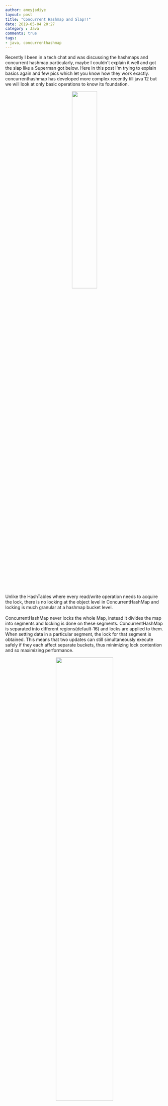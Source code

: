 ```yaml
---
author: ameyjadiye
layout: post
title: "Concurrent Hashmap and Slap!!"
date: 2019-05-04 20:27
category : Java
comments: true
tags:
- java, concurrenthashmap
---
```


Recently I been in a tech chat and was discussing the hashmaps and concurrent hashmap particularly, maybe I couldn't explain it well and got the slap like a Superman got below. Here in this post I'm trying to explain basics again and few pics which let you know how they work exactly. concurrenthashmap has developed more complex recently till java 12 but we will look at only basic operations to know its foundation.

<div style="text-align:center;">
<img align="center" src="{{ site.url }}/images/slap.jpg" style="height: 40%;width: 40%;" />
</div>
<br/>
<p>

Unlike the HashTables where every read/write operation needs to acquire the lock, there is no locking at the object level in ConcurrentHashMap and locking is much granular at a hashmap bucket level.<br /><br />
ConcurrentHashMap never locks the whole Map, instead it divides the map into segments and locking is done on these segments. ConcurrentHashMap is separated into different regions(default-16) and locks are applied to them. When setting data in a particular segment, the lock for that segment is obtained. This means that two updates can still simultaneously execute safely if they each affect separate buckets, thus minimizing lock contention and so maximizing performance.
</p>

<div style="text-align:center;">
<img align="center" src="{{ site.url }}/images/chm.png" style="height: 60%;width: 60%;" />
</div>


### Read, Write and Delete Operation in ConcurrentHashMap

1. If one observes the above diagram, It is clear that whether it is Insertion or Read operation, one has to first identify the index of the segment where Insert/Read operation suppose to happen.
2. Once that is identified then one has to identify the internal bucket/array of the hashmap to find the exact position for insertion/read.
3. After identifying the bucket, iterate over the linked-list to check the key value pair.
* In case of insertion if key matches replace the value with the new one otherwise insert the key with value at the end of the linked-list.
* In case of read wherever key matches retrieve the value and return that value. if no match then return null.
* In case of delete if the key matches delete the link corresponding to that key.
<br/><br/>

### Simultaneous Read and Write operations by Multiple Threads on same or different segments of ConcurrentHashMap
1. **Read/Get Operation** :- Two Threads T1 and T2 can read data from same or different segment of ConcurrentHashMap at the same time without blocking each other.
2. **Write/Put Operation** :- Two Threads T1 and T2 can write data on different segment at the same time without blocking the other.
But Two threads can’t write data on same segments at the same time. One has to wait for other to complete the operation.
3. **Read-Write Operation** :- Two threads can read and write data on different segments at the same time without blocking each other. In general, Retrieval operations do not block, so may overlap with write (put/remove) operations. Latest updated value will be returned by get operation which is most recently updated value by write operation (including put/remove).


I think thats enough to understand working of ConcurrentHashMap.

Happy Coding .. :)
